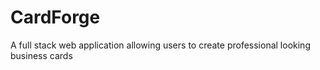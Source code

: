 # CardForge
A full stack web application allowing users to create professional looking business cards
